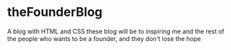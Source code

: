 # theFounderBlog
A blog with HTML and CSS these blog will be to inspiring me and the rest of the people who wants to be a founder, and they don't lose the hope
